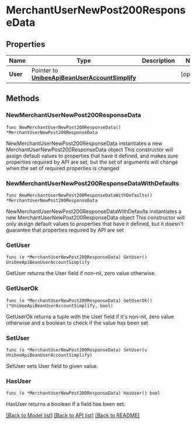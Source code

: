# MerchantUserNewPost200ResponseData

## Properties

Name | Type | Description | Notes
------------ | ------------- | ------------- | -------------
**User** | Pointer to [**UnibeeApiBeanUserAccountSimplify**](UnibeeApiBeanUserAccountSimplify.md) |  | [optional] 

## Methods

### NewMerchantUserNewPost200ResponseData

`func NewMerchantUserNewPost200ResponseData() *MerchantUserNewPost200ResponseData`

NewMerchantUserNewPost200ResponseData instantiates a new MerchantUserNewPost200ResponseData object
This constructor will assign default values to properties that have it defined,
and makes sure properties required by API are set, but the set of arguments
will change when the set of required properties is changed

### NewMerchantUserNewPost200ResponseDataWithDefaults

`func NewMerchantUserNewPost200ResponseDataWithDefaults() *MerchantUserNewPost200ResponseData`

NewMerchantUserNewPost200ResponseDataWithDefaults instantiates a new MerchantUserNewPost200ResponseData object
This constructor will only assign default values to properties that have it defined,
but it doesn't guarantee that properties required by API are set

### GetUser

`func (o *MerchantUserNewPost200ResponseData) GetUser() UnibeeApiBeanUserAccountSimplify`

GetUser returns the User field if non-nil, zero value otherwise.

### GetUserOk

`func (o *MerchantUserNewPost200ResponseData) GetUserOk() (*UnibeeApiBeanUserAccountSimplify, bool)`

GetUserOk returns a tuple with the User field if it's non-nil, zero value otherwise
and a boolean to check if the value has been set.

### SetUser

`func (o *MerchantUserNewPost200ResponseData) SetUser(v UnibeeApiBeanUserAccountSimplify)`

SetUser sets User field to given value.

### HasUser

`func (o *MerchantUserNewPost200ResponseData) HasUser() bool`

HasUser returns a boolean if a field has been set.


[[Back to Model list]](../README.md#documentation-for-models) [[Back to API list]](../README.md#documentation-for-api-endpoints) [[Back to README]](../README.md)


